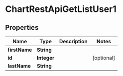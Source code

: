 # ChartRestApiGetListUser1

## Properties
Name | Type | Description | Notes
------------ | ------------- | ------------- | -------------
**firstName** | **String** |  | 
**id** | **Integer** |  |  [optional]
**lastName** | **String** |  | 
